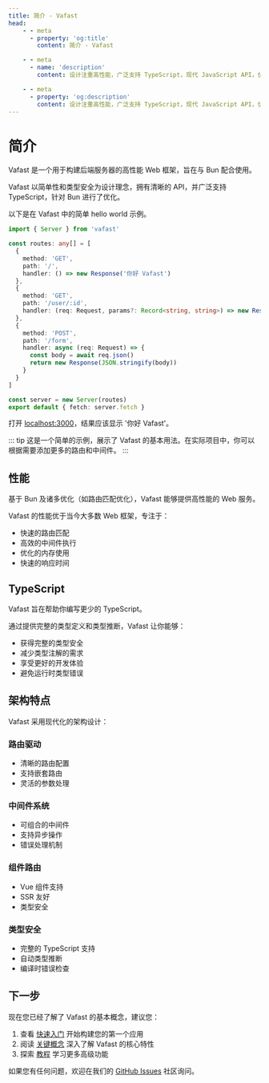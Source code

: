```yaml
---
title: 简介 - Vafast
head:
    - - meta
      - property: 'og:title'
        content: 简介 - Vafast

    - - meta
      - name: 'description'
        content: 设计注重高性能，广泛支持 TypeScript，现代 JavaScript API，优化用于 Bun。提供完整的类型安全和灵活的中间件系统，同时保持出色的性能。

    - - meta
      - property: 'og:description'
        content: 设计注重高性能，广泛支持 TypeScript，现代 JavaScript API，优化用于 Bun。提供完整的类型安全和灵活的中间件系统，同时保持出色的性能。
---
```


<script setup>
import Card from './components/nearl/card.vue'
import Deck from './components/nearl/card-deck.vue'
import Playground from './components/nearl/playground.vue'
</script>

# 简介
Vafast 是一个用于构建后端服务器的高性能 Web 框架，旨在与 Bun 配合使用。

Vafast 以简单性和类型安全为设计理念，拥有清晰的 API，并广泛支持 TypeScript，针对 Bun 进行了优化。

以下是在 Vafast 中的简单 hello world 示例。

```typescript twoslash
import { Server } from 'vafast'

const routes: any[] = [
  {
    method: 'GET',
    path: '/',
    handler: () => new Response('你好 Vafast')
  },
  {
    method: 'GET',
    path: '/user/:id',
    handler: (req: Request, params?: Record<string, string>) => new Response(params?.id)
  },
  {
    method: 'POST',
    path: '/form',
    handler: async (req: Request) => {
      const body = await req.json()
      return new Response(JSON.stringify(body))
    }
  }
]

const server = new Server(routes)
export default { fetch: server.fetch }
```

打开 [localhost:3000](http://localhost:3000/)，结果应该显示 '你好 Vafast'。

::: tip
这是一个简单的示例，展示了 Vafast 的基本用法。在实际项目中，你可以根据需要添加更多的路由和中间件。
:::

## 性能

基于 Bun 及诸多优化（如路由匹配优化），Vafast 能够提供高性能的 Web 服务。

Vafast 的性能优于当今大多数 Web 框架，专注于：

- 快速的路由匹配
- 高效的中间件执行
- 优化的内存使用
- 快速的响应时间

## TypeScript

Vafast 旨在帮助你编写更少的 TypeScript。

通过提供完整的类型定义和类型推断，Vafast 让你能够：

- 获得完整的类型安全
- 减少类型注解的需求
- 享受更好的开发体验
- 避免运行时类型错误

## 架构特点

Vafast 采用现代化的架构设计：

### 路由驱动
- 清晰的路由配置
- 支持嵌套路由
- 灵活的参数处理

### 中间件系统
- 可组合的中间件
- 支持异步操作
- 错误处理机制

### 组件路由
- Vue 组件支持
- SSR 友好
- 类型安全

### 类型安全
- 完整的 TypeScript 支持
- 自动类型推断
- 编译时错误检查

## 下一步

现在您已经了解了 Vafast 的基本概念，建议您：

1. 查看 [快速入门](/quick-start) 开始构建您的第一个应用
2. 阅读 [关键概念](/key-concept) 深入了解 Vafast 的核心特性
3. 探索 [教程](/tutorial) 学习更多高级功能

如果您有任何问题，欢迎在我们的 [GitHub Issues](https://github.com/vafast/vafast/issues) 社区询问。
